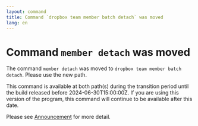 ```yaml
---
layout: command
title: Command `dropbox team member batch detach` was moved
lang: en
---
```


# Command `member detach` was moved

The command `member detach` was moved to `dropbox team member batch detach`. Please use the new path.

This command is available at both path(s) during the transition period until the build released before 2024-06-30T15:00:00Z. If you are using this version of the program, this command will continue to be available after this date.

Please see [Announcement](https://github.com/watermint/toolbox/discussions/799) for more detail.


